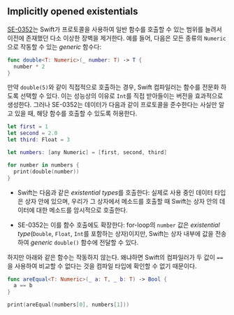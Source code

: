 ## Implicitly opened existentials

[SE-0352](https://github.com/apple/swift-evolution/blob/main/proposals/0352-implicit-open-existentials.md)는 Swift가 프로토콜을 사용하여 일반 함수를 호출할 수 있는 범위를 늘려서 이전에 존재했던 다소 이상한 장벽을 제거한다. 예를 들어, 다음은 모든 종류의 `Numeric`으로 작동할 수 있는 *generic* 함수다:

```swift
func double<T: Numeric>(_ number: T) -> T {
  number * 2
}
```

만약 `double(5)`와 같이 직접적으로 호출하는 경우, Swift 컴파일러는 함수를 전문화 하도록 선택할 수 있다. 이는 성능상의 이유로 `Int`를 직접 받아들이는 버전을 효과적으로 생성한다. 그러나 SE-0352는 데이터가 다음과 같이 프로토콜을 준수한다는 사실만 알고 있을 때, 해당 함수를 호출할 수 있도록 허용한다.

```swift
let first = 1
let second = 2.0
let third: Float = 3

let numbers: [any Numeric] = [first, second, third]

for number in numbers {
  print(double(number))
}
```

- Swift는 다음과 같은 *existential types*를 호출한다: 실제로 사용 중인 데이터 타입은 상자 안에 있으며, 우리가 그 상자에서 메소드를 호출할 때 Swift는 상자 안의 데이터에 대한 메소드를 암시적으로 호출한다. 

- SE-0352는 이를 함수 호출에도 확장한다: for-loop의 `number` 값은 *existential type*(`Double`, `Float`, `Int`를 포함하는 상자)이지만, Swift는 상자 내부에 값을 전송하여 *generic* `double()` 함수에 전달할 수 있다.

하지만 아래와 같은 함수는 작동하지 않는다. 왜냐하면 Swift의 컴파일러가 두 값이 `==`을 사용하여 비교할 수 없다는 것을 컴파일 타입에 확인할 수 없기 때문이다.

```swift
func areEqual<T: Numeric>(_ a: T, _ b: T) -> Bool {
  a == b
}

print(areEqual(numbers[0], numbers[1]))
```
